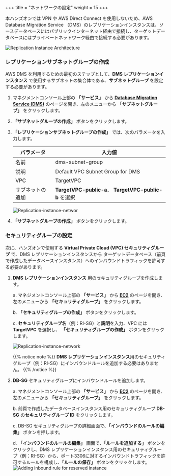 +++
title = "ネットワークの設定"
weight = 15
+++

本ハンズオンでは VPN や AWS Direct Connect を使用しないため、AWS Database Migration Service （DMS）のレプリケーションインスタンスは、ソースデータベースにはパブリックインターネット経由で接続し、ターゲットデータベースにはプライベートネットワーク経由で接続する必要があります。

![Replication Instance Architecture](/db-mig/ri-network-conf.png)

### レプリケーションサブネットグループの作成

AWS DMS を利用するための最初のステップとして、**DMS レプリケーションインスタンス** で使用するサブネットの集合体である、**サブネットグループ** を設定する必要があります。

1. マネジメントコンソール上部の **「サービス」** から **<a href="https://console.aws.amazon.com/dms/v2/home?region=us-west-2" target="_blank">Database Migration Service (DMS)</a>** のページを開き、左のメニューから **「サブネットグループ」** をクリックします。
2. **「サブネットグループの作成」** ボタンをクリックします。
3. **「レプリケーションサブネットグループの作成」** では、次のパラメータを入力します。

    | パラメータ           | 入力値                    |
    | ------------------- | ------------------------ |
    | 名前                 | dms-subnet-group     |
    | 説明                 | Default VPC Subnet Group for DMS |
    | VPC                 | TargetVPC   |
    | サブネットの追加       | **TargetVPC-public-a**、 **TargetVPC-public-b** を選択|

    ![Replication-instance-networ](/db-mig/subnet-group.ja.png)

4. **「サブネットグループの作成」** ボタンをクリックします。

### セキュリティグループの設定

次に、ハンズオンで使用する **Virtual Private Cloud (VPC) セキュリティグループ** で、DMS レプリケーションインスタンスから ターゲットデータベース（前頁で作成したデータベースインスタンス）へのインバウンドトラフィックを許可する必要があります。

1. **DMS レプリケーションインスタンス** 用のセキュリティグループを作成します。

    a. マネジメントコンソール上部の **「サービス」** から **<a href="https://console.aws.amazon.com/ec2/v2/home?region=us-west-2" target="_blank">EC2</a>** のページを開き、左のメニューから **「セキュリティグループ」** をクリックします。

    b. **「セキュリティグループの作成」** ボタンをクリックします。

    c. **セキュリティグループ名**（例：RI-SG）と**説明**を入力、VPC には **TargetVPC** を選択し、 **「セキュリティグループの作成」** ボタンをクリックします。

    ![Replication-instance-network](/db-mig/ri-sg.ja.png)

    {{% notice note %}}
  **DMS レプリケーションインスタンス**用のセキュリティグループ（例：RI-SG）にインバウンドルールを追加する必要はありません。
  {{% /notice %}}

2. **DB-SG** セキュリティグループにインバウンドルールを追加します。

    a. マネジメントコンソール上部の **「サービス」** から **<a href="https://console.aws.amazon.com/ec2/v2/home?region=us-west-2" target="_blank">EC2</a>** のページを開き、左のメニューから **「セキュリティグループ」** をクリックします。
  
    b. 前頁で作成したデータベースインスタンス用のセキュリティグループ **DB-SG** の**セキュリティグループ ID** をクリックします。
    
    c. DB-SG セキュリティグループの詳細画面で、**「インバウンドのルールの編集」** ボタンを押します。
      
    d. **「インバウンドのルールの編集」** 画面で、**「ルールを追加する」** ボタンをクリックし、DMS レプリケーションインスタンス用のセキュリティグループ（例：RI-SG）から、ポート3306に対するインバウンドトラフィックを許可するルールを構成し、**「ルールの保存」** ボタンをクリックします。
    ![Adding inbound rule for reserved instance](/db-mig/security-group-inbound-rule.ja.png)
